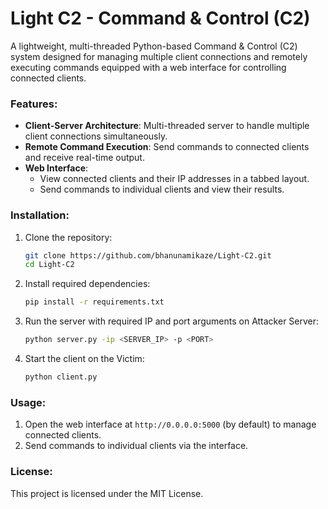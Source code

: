 # Light C2  -  Command & Control (C2)
A lightweight, multi-threaded Python-based Command & Control (C2) system designed for managing multiple client connections and remotely executing commands equipped with a web interface for controlling connected clients. 

### Features:
- **Client-Server Architecture**: Multi-threaded server to handle multiple client connections simultaneously.
- **Remote Command Execution**: Send commands to connected clients and receive real-time output.
- **Web Interface**: 
  - View connected clients and their IP addresses in a tabbed layout.
  - Send commands to individual clients and view their results.

### Installation:
1. Clone the repository:
    ```bash
    git clone https://github.com/bhanunamikaze/Light-C2.git
    cd Light-C2
    ```
2. Install required dependencies:
    ```bash
    pip install -r requirements.txt
    ```
3. Run the server with required IP and port arguments on Attacker Server:
    ```bash
    python server.py -ip <SERVER_IP> -p <PORT>
    ```
4. Start the client on the Victim:
    ```bash
    python client.py
    ```

### Usage:
1. Open the web interface at `http://0.0.0.0:5000` (by default) to manage connected clients.
2. Send commands to individual clients via the interface.



### License:
This project is licensed under the MIT License.

